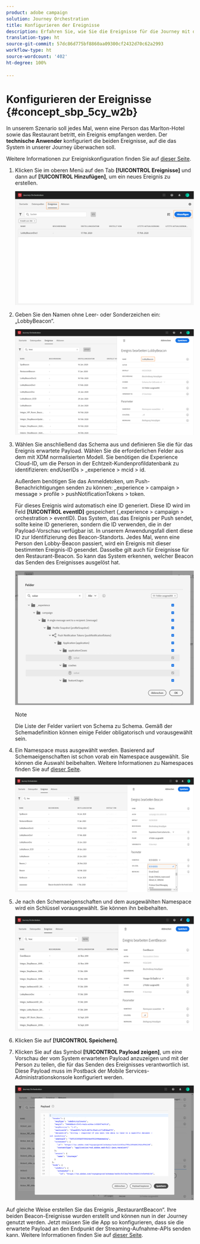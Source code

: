```yaml
---
product: adobe campaign
solution: Journey Orchestration
title: Konfigurieren der Ereignisse
description: Erfahren Sie, wie Sie die Ereignisse für die Journey mit dem erweiterten Anwendungsfall konfigurieren
translation-type: ht
source-git-commit: 57dc86d775bf8860aa09300cf2432d70c62a2993
workflow-type: ht
source-wordcount: '402'
ht-degree: 100%

---
```



# Konfigurieren der Ereignisse {#concept_sbp_5cy_w2b}

In unserem Szenario soll jedes Mal, wenn eine Person das Marlton-Hotel sowie das Restaurant betritt, ein Ereignis empfangen werden. Der **technische Anwender** konfiguriert die beiden Ereignisse, auf die das System in unserer Journey überwachen soll.

Weitere Informationen zur Ereigniskonfiguration finden Sie auf [dieser Seite](../event/about-events.md).

1. Klicken Sie im oberen Menü auf den Tab **[!UICONTROL Ereignisse]** und dann auf **[!UICONTROL Hinzufügen]**, um ein neues Ereignis zu erstellen.

   ![](../assets/journeyuc1_1.png)

1. Geben Sie den Namen ohne Leer- oder Sonderzeichen ein: „LobbyBeacon“.

   ![](../assets/journeyuc2_1.png)

1. Wählen Sie anschließend das Schema aus und definieren Sie die für das Ereignis erwartete Payload. Wählen Sie die erforderlichen Felder aus dem mit XDM normalisierten Modell. Sie benötigen die Experience Cloud-ID, um die Person in der Echtzeit-Kundenprofildatenbank zu identifizieren: endUserIDs > _experience > mcid > id.

   Außerdem benötigen Sie das Anmeldetoken, um Push-Benachrichtigungen senden zu können: _experience > campaign > message > profile > pushNotificationTokens > token.

   Für dieses Ereignis wird automatisch eine ID generiert. Diese ID wird im Feld **[!UICONTROL eventID]** gespeichert (_experience > campaign > orchestration > eventID). Das System, das das Ereignis per Push sendet, sollte keine ID generieren, sondern die ID verwenden, die in der Payload-Vorschau verfügbar ist. In unserem Anwendungsfall dient diese ID zur Identifizierung des Beacon-Standorts. Jedes Mal, wenn eine Person den Lobby-Beacon passiert, wird ein Ereignis mit dieser bestimmten Ereignis-ID gesendet. Dasselbe gilt auch für Ereignisse für den Restaurant-Beacon. So kann das System erkennen, welcher Beacon das Senden des Ereignisses ausgelöst hat.

   ![](../assets/journeyuc2_2.png)

   >[!NOTE]
   >
   >Die Liste der Felder variiert von Schema zu Schema. Gemäß der Schemadefinition können einige Felder obligatorisch und vorausgewählt sein.

1. Ein Namespace muss ausgewählt werden. Basierend auf Schemaeigenschaften ist schon vorab ein Namespace ausgewählt. Sie können die Auswahl beibehalten. Weitere Informationen zu Namespaces finden Sie auf [dieser Seite](../event/selecting-the-namespace.md).

   ![](../assets/journeyuc2_4.png)

1. Je nach den Schemaeigenschaften und dem ausgewählten Namespace wird ein Schlüssel vorausgewählt. Sie können ihn beibehalten.

   ![](../assets/journeyuc2_4bis.png)

1. Klicken Sie auf **[!UICONTROL Speichern]**.

1. Klicken Sie auf das Symbol **[!UICONTROL Payload zeigen]**, um eine Vorschau der vom System erwarteten Payload anzuzeigen und mit der Person zu teilen, die für das Senden des Ereignisses verantwortlich ist.  Diese Payload muss im Postback der Mobile Services-Administrationskonsole konfiguriert werden.

   ![](../assets/journeyuc2_5.png)

Auf gleiche Weise erstellen Sie das Ereignis „RestaurantBeacon“. Ihre beiden Beacon-Ereignisse wurden erstellt und können nun in der Journey genutzt werden. Jetzt müssen Sie die App so konfigurieren, dass sie die erwartete Payload an den Endpunkt der Streaming-Aufnahme-APIs senden kann. Weitere Informationen finden Sie auf [dieser Seite](../event/additional-steps-to-send-events-to-journey-orchestration.md).
